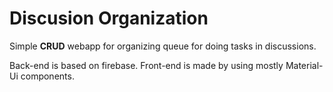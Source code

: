 # Discusion Organization

Simple **CRUD** webapp for organizing queue for doing tasks in discussions.

Back-end is based on firebase. Front-end is made by using mostly Material-Ui components.
